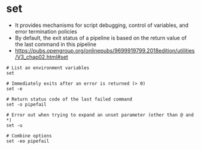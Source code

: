 # set

- It provides mechanisms for script debugging, control of variables, and error termination policies
- By default, the exit status of a pipeline is based on the return value of the last command in this pipeline
- <https://pubs.opengroup.org/onlinepubs/9699919799.2018edition/utilities/V3_chap02.html#set>

```shell
# List an environment variables
set

# Immediately exits after an error is returned (> 0)
set -e

# Return status code of the last failed command
set -o pipefail

# Error out when trying to expand an unset parameter (other than @ and *)
set -u
```

```shell
# Combine options
set -eo pipefail
```
